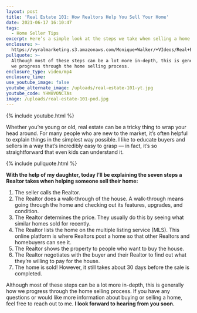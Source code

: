 ```yaml
---
layout: post
title: 'Real Estate 101: How Realtors Help You Sell Your Home'
date: 2021-06-17 16:10:47
tags:
  - Home Seller Tips
excerpt: Here’s a simple look at the steps we take when selling a home.
enclosure: >-
  https://vyralmarketing.s3.amazonaws.com/Monique+Walker/+VIdeos/Real+Estate+101_+How+Realtors+Help+You+Sell+Your+Home.mp4
pullquote: >-
  Although most of these steps can be a lot more in-depth, this is generally how
  we progress through the home selling process.
enclosure_type: video/mp4
enclosure_time:
use_youtube_image: false
youtube_alternate_image: /uploads/real-estate-101-yt.jpg
youtube_code: YHW8VONCTAs
image: /uploads/real-estate-101-pod.jpg
---
```

{% include youtube.html %}

Whether you’re young or old, real estate can be a tricky thing to wrap your head around. For many people who are new to the market, it’s often helpful to explain things in the simplest way possible. I like to educate buyers and sellers in a way that’s incredibly easy to grasp — in fact, it’s so straightforward that even kids can understand it.

{% include pullquote.html %}

**With the help of my daughter, today I’ll be explaining the seven steps a Realtor takes when helping someone sell their home:**

1. The seller calls the Realtor.
2. The Realtor does a walk-through of the house. A walk-through means going through the home and checking out its features, upgrades, and condition.
3. The Realtor determines the price. They usually do this by seeing what similar homes sold for recently.
4. The Realtor lists the home on the multiple listing service (MLS). This online platform is where Realtors post a home so that other Realtors and homebuyers can see it.
5. The Realtor shows the property to people who want to buy the house.
6. The Realtor negotiates with the buyer and their Realtor to find out what they’re willing to pay for the house.
7. The home is sold\! However, it still takes about 30 days before the sale is completed.

Although most of these steps can be a lot more in-depth, this is generally how we progress through the home selling process. If you have any questions or would like more information about buying or selling a home, feel free to reach out to me. **I look forward to hearing from you soon.**
